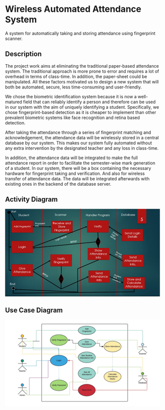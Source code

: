 # Wireless Automated Attendance System

A system for automatically taking and storing attendance using fingerprint scanner.

## Description

The project work aims at eliminating the traditional paper-based attendance system. The traditional approach is more prone to error and requires a lot of overhead in terms of class-time. In addition, the paper-sheet could be manipulated. All these factors motivated us to design a new system that will both be automated, secure, less time-consuming and user-friendly. 

We chose the biometric identification system because it is now a well-matured field that can reliably identify a person and therefore can be used in our system with the aim of uniquely identifying a student. Specifically, we chose fingerprint-based detection as it is cheaper to implement than other prevalent biometric systems like face recognition and retina based detection.

After taking the attendance through a series of fingerprint matching and acknowledgement, the attendance data will be wirelessly stored in a central database by our system. This makes our system fully automated without any extra intervention by the designated teacher and any loss in class-time.

In addition, the attendance data will be integrated to make the full attendance report in order to facilitate the semester-wise mark generation of a student. 
In our system, there will be a box containing the necessary hardware for fingerprint taking and verification. And also for wireless transfer of attendance data. The data will be integrated afterwards with existing ones in the backend of the database server.


## Activity Diagram

![alt text](https://github.com/Rezwan-Muid/AAS/blob/main/images/Activity%20Diagram.jpg)

## Use Case Diagram
![alt text](https://github.com/Rezwan-Muid/AAS/blob/main/images/UML%20Diagram.jpeg)
